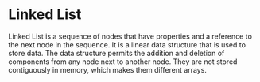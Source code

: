 # Linked List

Linked List is a sequence of nodes that have properties and a reference to the next node in the sequence.
It is a linear data structure that is used to store data. The data structure permits the addition and deletion of components from any node next to another node. They are not stored contiguously in memory, which makes them different arrays.
